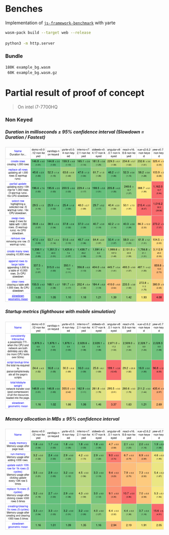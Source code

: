 # Benches

Implementation of [`js-framework-benchmark`](https://github.com/krausest/js-framework-benchmark) with yarte

```bash
wasm-pack build --target web --release

python3 -m http.server
```

### Bundle
```bash
180K example_bg.wasm
 60K example_bg.wasm.gz
```

# Partial result of proof of concept
> On intel i7-7700HQ

### Non Keyed
##### Duration in milliseconds ± 95% confidence interval (Slowdown = Duration / Fastest)
![](shot-1.png)

##### Startup metrics (lighthouse with mobile simulation)
![](shot-2.png)

##### Memory allocation in MBs ± 95% confidence interval
![](shot-3.png)

